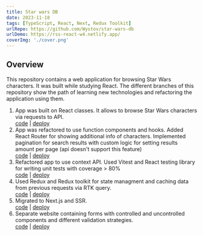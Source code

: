 ```yaml
---
title: Star wars DB
date: 2023-11-18
tags: [TypeScript, React, Next, Redux Toolkit]
urlRepo: https://github.com/Wystov/star-wars-db
urlDemo: https://rss-react-w4.netlify.app/
coverImg: './cover.png'
---
```


## Overview

This repository contains a web application for browsing Star Wars characters.
It was built while studying React.
The different branches of this repository show the path of learning new technologies and refactoring the application using them.

1. App was built on React classes. It allows to browse Star Wars characters via requests to API.  
   [code](https://github.com/Wystov/rss-react/tree/react/classes-w1) | [deploy](https://rss-react-w1.netlify.app/)
2. App was refactored to use function components and hooks. Added React Router for showing additional info of characters. Implemented pagination for search results with custom logic for setting results amount per page (api doesn't support this feature)  
   [code](https://github.com/Wystov/rss-react/tree/react/functions-routing-w2) | [deploy](https://rss-react-w2.netlify.app/)
3. Refactored app to use context API. Used Vitest and React testing library for writing unit tests with coverage > 80%  
   [code](https://github.com/Wystov/rss-react/tree/react/tests-context-w3) | [deploy](https://rss-react-w3.netlify.app/)
4. Used Redux and Redux toolkit for state managment and caching data from previous requests via RTK query.  
   [code](https://github.com/Wystov/rss-react/tree/react/redux-toolkit-w4) | [deploy](https://rss-react-w4.netlify.app/)
5. Migrated to Next.js and SSR.  
   [code](https://github.com/Wystov/rss-react/tree/react/next-w5) | [deploy](https://rss-react-zeta.vercel.app/)
6. Separate website containing forms with controlled and uncontrolled components and different validation strategies.  
   [code](https://github.com/Wystov/rss-react/tree/react/forms-w6) | [deploy](https://rss-react-forms-w6.netlify.app/)
